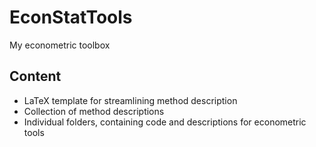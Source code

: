 # EconStatTools
My econometric toolbox

## Content
- LaTeX template for streamlining method description
- Collection of method descriptions
- Individual folders, containing code and descriptions for econometric tools  
